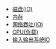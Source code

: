 -   [磁盘(IO)](docs/software-engineering/02-system/linux系统/硬件资源/磁盘(IO).md)
- [内存](docs/software-engineering/02-system/linux系统/硬件资源/内存.md)
- [网络吞吐(IO)](docs/software-engineering/02-system/linux系统/硬件资源/网络吞吐(IO).md)
- [CPU(负载)](docs/software-engineering/02-system/linux系统/硬件资源/CPU(负载).md)
- [输入输出系统IO](docs/software-engineering/02-system/linux系统/输入输出系统IO.md)



